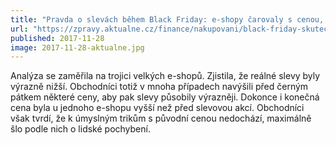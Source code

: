 ```yaml
---
title: "Pravda o slevách během Black Friday: e-shopy čarovaly s cenou, zjistila analýza"
url: "https://zpravy.aktualne.cz/finance/nakupovani/black-friday-skutecne-slevy-porovnani/r~ab190004d43d11e7984d0cc47ab5f122/"
published: 2017-11-28
image: 2017-11-28-aktualne.jpg
---
```


Analýza se zaměřila na trojici velkých e-shopů. Zjistila, že reálné slevy byly výrazně nižší. Obchodníci totiž v&nbsp;mnoha případech navýšili před černým pátkem některé ceny, aby pak slevy působily výrazněji. Dokonce i&nbsp;konečná cena byla u&nbsp;jednoho e-shopu vyšší než před slevovou akcí. Obchodníci však tvrdí, že k&nbsp;úmyslným trikům s&nbsp;původní cenou nedochází, maximálně šlo podle nich o&nbsp;lidské pochybení.